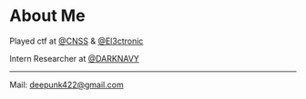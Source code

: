 # About Me


​Played ctf at [@CNSS](https://cnss.io/) & [@El3ctronic](https://ctftime.org/team/266401/)

Intern Researcher at [@DARKNAVY](https://www.darknavy.org/zh/)





------



Mail: deepunk422@gmail.com
